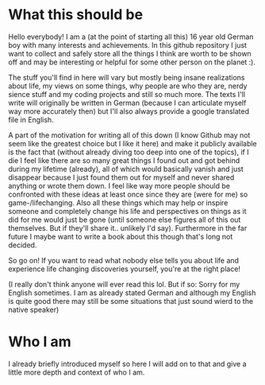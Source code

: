 <h1>What this should be</h1>

Hello everybody!
I am a (at the point of starting all this) 16 year old German boy with many interests and achievements. In this github repository I just want to collect and safely store all the things I think are worth to be shown off and may be interesting or helpful for some other person on the planet :).

The stuff you'll find in here will vary but mostly being insane realizations about life, my views on some things, why people are who they are, nerdy sience stuff and my coding projects and still so much more. The texts I'll write will originally be written in German (because I can articulate myself way more accurately then) but I'll also always provide a google translated file in English.

A part of the motivation for writing all of this down (I know Github may not seem like the greatest choice but I like it here) and make it publicly available is the fact that (without already diving too deep into one of the topics), if I die I feel like there are so many great things I found out and got behind during my lifetime (already), all of which would basically vanish and just disappear because I just found them out for myself and never shared anything or wrote them down. I feel like way more people should be confronted with these ideas at least once since they are (were for me) so game-/lifechanging. Also all these things which may help or inspire someone and completely change his life and perspectives on things as it did for me would just be gone (until someone else figures all of this out themselves. But if they'll share it.. unlikely I'd say). Furthermore in the far future I maybe want to write a book about this though that's long not decided.

So go on! If you want to read what nobody else tells you about life and experience life changing discoveries yourself, you're at the right place!


(I really don't think anyone will ever read this lol. But if so: Sorry for my English sometimes. I am as already stated German and although my English is quite good there may still be some situations that just sound wierd to the native speaker)


<h1>Who I am</h1>
I already briefly introduced myself so here I will add on to that and give a little more depth and context of who I am.
